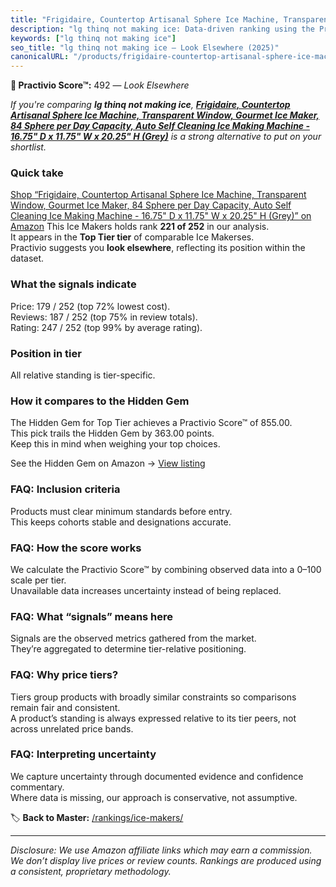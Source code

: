 ```yaml
---
title: "Frigidaire, Countertop Artisanal Sphere Ice Machine, Transparent Window, Gourmet Ice Maker, 84 Sphere per Day Capacity, Auto Self Cleaning Ice Making Machine - 16.75\" D x 11.75\" W x 20.25\" H (Grey)"
description: "lg thinq not making ice: Data-driven ranking using the Practivio Score™. Positioned by quality, value, demand, findability, momentum."
keywords: ["lg thinq not making ice"]
seo_title: "lg thinq not making ice — Look Elsewhere (2025)"
canonicalURL: "/products/frigidaire-countertop-artisanal-sphere-ice-machine-transparent-window-gourmet-ice-maker-84-sphere-per-day-capacity-auto-self-cleaning-ice-making-machine-1675-d-x-1175-w-x-2025-h-grey-B0CNY7VTDQ/"
---
```


**🚫 Practivio Score™:** 492 — _Look Elsewhere_


*If you're comparing **lg thinq not making ice**, **[Frigidaire, Countertop Artisanal Sphere Ice Machine, Transparent Window, Gourmet Ice Maker, 84 Sphere per Day Capacity, Auto Self Cleaning Ice Making Machine - 16.75" D x 11.75" W x 20.25" H (Grey)](https://www.amazon.com/dp/B0CNY7VTDQ?tag=practivio-20)** is a strong alternative to put on your shortlist.*
### Quick take
[Shop “Frigidaire, Countertop Artisanal Sphere Ice Machine, Transparent Window, Gourmet Ice Maker, 84 Sphere per Day Capacity, Auto Self Cleaning Ice Making Machine - 16.75" D x 11.75" W x 20.25" H (Grey)” on Amazon](https://www.amazon.com/dp/B0CNY7VTDQ?tag=practivio-20)
This Ice Makers holds rank **221 of 252** in our analysis.  
It appears in the **Top Tier tier** of comparable Ice Makerses.  
Practivio suggests you **look elsewhere**, reflecting its position within the dataset.

### What the signals indicate
Price: 179 / 252 (top 72% lowest cost).  
Reviews: 187 / 252 (top 75% in review totals).  
Rating: 247 / 252 (top 99% by average rating).  

### Position in tier
All relative standing is tier-specific.

### How it compares to the Hidden Gem
The Hidden Gem for Top Tier achieves a Practivio Score™ of 855.00.  
This pick trails the Hidden Gem by 363.00 points.  
Keep this in mind when weighing your top choices.  

See the Hidden Gem on Amazon → [View listing](https://www.amazon.com/dp/B0964BF4N7?tag=practivio-20)

### FAQ: Inclusion criteria
Products must clear minimum standards before entry.  
This keeps cohorts stable and designations accurate.

### FAQ: How the score works
We calculate the Practivio Score™ by combining observed data into a 0–100 scale per tier.  
Unavailable data increases uncertainty instead of being replaced.

### FAQ: What “signals” means here
Signals are the observed metrics gathered from the market.  
They’re aggregated to determine tier-relative positioning.

### FAQ: Why price tiers?
Tiers group products with broadly similar constraints so comparisons remain fair and consistent.  
A product’s standing is always expressed relative to its tier peers, not across unrelated price bands.

### FAQ: Interpreting uncertainty
We capture uncertainty through documented evidence and confidence commentary.  
Where data is missing, our approach is conservative, not assumptive.


🏷️ **Back to Master:** [/rankings/ice-makers/](/rankings/ice-makers/)

---
_Disclosure: We use Amazon affiliate links which may earn a commission. We don’t display live prices or review counts. Rankings are produced using a consistent, proprietary methodology._
